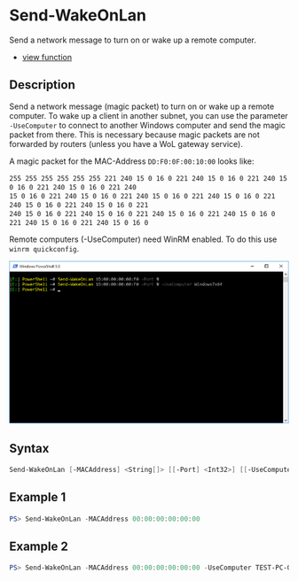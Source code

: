 # Send-WakeOnLan

Send a network message to turn on or wake up a remote computer.

* [view function](https://github.com/BornToBeRoot/PowerShell/blob/master/Module/LazyAdmin/Functions/Send-WakeOnLan.ps1)

## Description

Send a network message (magic packet) to turn on or wake up a remote computer. To wake up a client in another subnet, you can use the parameter `-UseComputer` to connect to another Windows computer and send the magic packet from there. This is necessary because magic packets are not forwarded by routers (unless you have a WoL gateway service).

A magic packet for the MAC-Address `DD:F0:0F:00:10:00` looks like:

```
255 255 255 255 255 255 221 240 15 0 16 0 221 240 15 0 16 0 221 240 15 0 16 0 221 240 15 0 16 0 221 240
15 0 16 0 221 240 15 0 16 0 221 240 15 0 16 0 221 240 15 0 16 0 221 240 15 0 16 0 221 240 15 0 16 0 221
240 15 0 16 0 221 240 15 0 16 0 221 240 15 0 16 0 221 240 15 0 16 0 221 240 15 0 16 0 221 240 15 0 16 0
```

Remote computers (-UseComputer) need WinRM enabled. To do this use `winrm quickconfig`.

![Screenshot](Images/Send-WakeOnLan.png?raw=true)

## Syntax

```powershell
Send-WakeOnLan [-MACAddress] <String[]> [[-Port] <Int32>] [[-UseComputer] <String>] [[-Credential] <PSCredential>] [<CommonParameters>]
```

## Example 1

```powershell
PS> Send-WakeOnLan -MACAddress 00:00:00:00:00:00
```

## Example 2

```powershell
PS> Send-WakeOnLan -MACAddress 00:00:00:00:00:00 -UseComputer TEST-PC-01
```
